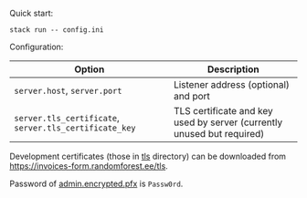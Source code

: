 Quick start:

```
stack run -- config.ini
```

Configuration:

 | Option | Description |
 |--------|-------------|
 | `server.host`, `server.port` | Listener address (optional) and port |
 | `server.tls_certificate`, `server.tls_certificate_key` | TLS certificate and key used by server (currently unused but required) |

Development certificates (those in [tls](tls) directory) can be downloaded from https://invoices-form.randomforest.ee/tls.

Password of [admin.encrypted.pfx](tls/admin.encrypted.pfx) is `Passw0rd`.
